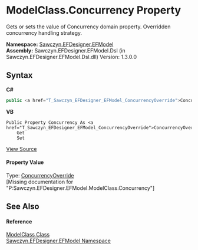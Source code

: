 # ModelClass.Concurrency Property 
 

Gets or sets the value of Concurrency domain property. Overridden concurrency handling strategy.

**Namespace:**&nbsp;<a href="N_Sawczyn_EFDesigner_EFModel">Sawczyn.EFDesigner.EFModel</a><br />**Assembly:**&nbsp;Sawczyn.EFDesigner.EFModel.Dsl (in Sawczyn.EFDesigner.EFModel.Dsl.dll) Version: 1.3.0.0

## Syntax

**C#**<br />
``` C#
public <a href="T_Sawczyn_EFDesigner_EFModel_ConcurrencyOverride">ConcurrencyOverride</a> Concurrency { get; set; }
```

**VB**<br />
``` VB
Public Property Concurrency As <a href="T_Sawczyn_EFDesigner_EFModel_ConcurrencyOverride">ConcurrencyOverride</a>
	Get
	Set
```

<a href="https://github.com/msawczyn/EFDesigner/tree/master/src/Dsl/GeneratedCode/DomainClasses.cs#L3528" title="View the source code">View Source</a><br />

#### Property Value
Type: <a href="T_Sawczyn_EFDesigner_EFModel_ConcurrencyOverride">ConcurrencyOverride</a><br />\[Missing <value> documentation for "P:Sawczyn.EFDesigner.EFModel.ModelClass.Concurrency"\]

## See Also


#### Reference
<a href="T_Sawczyn_EFDesigner_EFModel_ModelClass">ModelClass Class</a><br /><a href="N_Sawczyn_EFDesigner_EFModel">Sawczyn.EFDesigner.EFModel Namespace</a><br />